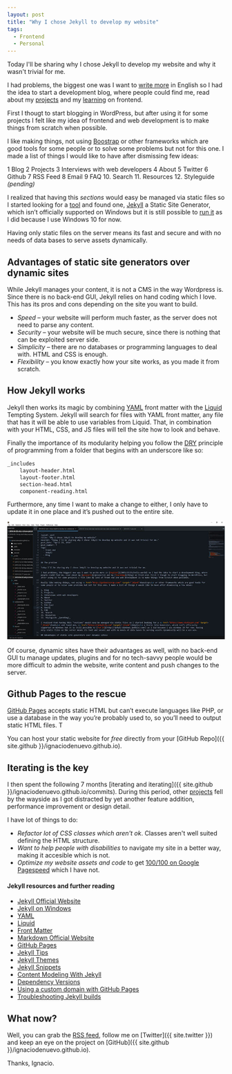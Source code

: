 ```yaml
---
layout: post
title: "Why I chose Jekyll to develop my website"
tags:
  - Frontend
  - Personal
---
```


Today I'll be sharing why I chose Jekyll to develop my website and why it wasn't trivial for me.

I had problems, the biggest one was I want to [write more](/2015/11/25/hello-world) in English so I had the idea to start a development blog, where people could find me, read about my [projects](/projects) and my [learning](/blog) on frontend.

First I thougt to start blogging in WordPress, but after using it for some projects I felt like my idea of frontend and web development is to make things from scratch when possible.

I like making things, not using <a href="http://getbootstrap.com/" target="_blank">Boostrap</a> or other frameworks which are good tools for some people or to solve some problems but not for this one. I made a list of things I would like to have after dismissing few ideas:

1 Blog
2 Projects
3 Interviews with web developers
4 About
5 Twitter
6 Github
7 RSS Feed
8 Email
9 FAQ
10. Search
11. Resources
12. Styleguide _(pending)_

I realized that having this _sections_ would easy be managed via static files so I started looking for a <a href="https://www.staticgen.com" target="_blank">tool</a> and found one, <a href="https://jekyllrb.com" target="_blank">Jekyll</a> a Static Site Generator, which isn’t officially supported on Windows but it is still possible to [run it](http://jekyll-windows.juthilo.com/) as I did because I use Windows 10 for now.

Having only static files on the server means its fast and secure and with no needs of data bases to serve assets dynamically.

## Advantages of static site generators over dynamic sites

While Jekyll manages your content, it is not a CMS in the way Wordpress is. Since there is no back-end GUI, Jekyll relies on hand coding which I love. This has its pros and cons depending on the site you want to build.

- _Speed_ – your website will perform much faster, as the server does not need to parse any content.
- _Security_ – your website will be much secure, since there is nothing that can be exploited server side.
- _Simplicity_ – there are no databases or programming languages to deal with. HTML and CSS is enough.
- _Flexibility_ – you know exactly how your site works, as you made it from scratch.

## How Jekyll works

Jekyll then works its magic by combining [YAML](http://yaml.org) front matter with the [Liquid](https://shopify.github.io/liquid) Tempting System. Jekyll will search for files with YAML front matter, any file that has it will be able to use variables from Liquid. That, in combination with your HTML, CSS, and JS files will tell the site how to look and behave.

Finally the importance of its modularity helping you follow the [DRY](https://en.wikipedia.org/wiki/Don%27t_repeat_yourself) principle of programming from a folder that begins with an underscore like so:

    _includes
    	layout-header.html
    	layout-footer.html
    	section-head.html
    	component-reading.html

Furthermore, any time I want to make a change to either, I only have to update it in one place and it’s pushed out to the entire site.

<a href="/assets/images/post-sublimetext-2--fullscreen.jpg">
	<img src="/assets/images/post-sublimetext-2.jpg" alt="Sublime Text Editor">
</a>

Of course, dynamic sites have their advantages as well, with no back-end GUI tu manage updates, plugins and for no tech-savvy people would be more difficult to admin the website, write content and push changes to the server.

## Github Pages to the rescue

<a href="https://pages.github.com" target="_blank">GitHub Pages</a> accepts static HTML but can’t execute languages like PHP, or use a database in the way you’re probably used to, so you’ll need to output static HTML files. T

You can host your static website for _free_ directly from your [GitHub Repo]({{ site.github }}/ignaciodenuevo.github.io).

## Iterating is the key

I then spent the following 7 months [iterating and iterating]({{ site.github }}/ignaciodenuevo.github.io/commits). During this period, other [projects](/projects) fell by the wayside as I got distracted by yet another feature addition, performance improvement or design detail.

I have lot of things to do:

- _Refactor lot of CSS classes which aren't ok_. Classes aren't well suited defining the HTML structure.
- _Want to help people with disabilities_ to navigate my site in a better way, making it accesible which is not.
- _Optimize my website assets and code_ to get [100/100 on Google Pagespeed](https://developers.google.com/speed/pagespeed/insights/?url=http%3A%2F%2Fignaciodenuevo.com&tab=desktop) which I have not.

<div>
    <h4>Jekyll resources and further reading</h4>
    <ul>
        <li><a href="http://jekyllrb.com" target="_blank">Jekyll Official Website</a></li>
        <li><a href="http://jekyll-windows.juthilo.com" target="_blank">Jekyll on Windows</a></li>
        <li><a href="http://yaml.org" target="_blank">YAML</a></li>
        <li><a href="https://shopify.github.io/liquid" target="_blank">Liquid</a></li>
        <li><a href="https://docs.cloudcannon.com/editing/front-matter" target="_blank">Front Matter</a></li>
        <li><a href="http://daringfireball.net/projects/markdown" target="_blank">Markdown Official Website</a></li>
        <li><a href="https://pages.github.com" target="_blank">GitHub Pages</a></li>
        <li><a href="http://jekyll.tips" target="_blank">Jekyll Tips</a></li>
        <li><a href="http://jekyllthemes.org" target="_blank">Jekyll Themes</a></li>
        <li><a href="http://jekyllsnippets.com/" target="_blank">Jekyll Snippets</a></li>
        <li><a href="https://www.smashingmagazine.com/2016/02/content-modeling-with-jekyll" target="_blank">Content Modeling With Jekyll</a></li>
        <li><a href="https://pages.github.com/versions" target="_blank">Dependency Versions</a></li>
        <li><a href="https://help.github.com/articles/using-a-custom-domain-with-github-pages" target="_blank">Using a custom domain with GitHub Pages</a></li>
        <li><a href="https://help.github.com/articles/troubleshooting-jekyll-builds" target="_blank">Troubleshooting Jekyll builds</a></li>
    </ul>
</div>

## What now?

Well, you can grab the [RSS feed](/feed.xml), follow me on [Twitter]({{ site.twitter }}) and keep an eye on the project on [GitHub]({{ site.github }}/ignaciodenuevo.github.io).

Thanks, Ignacio.
